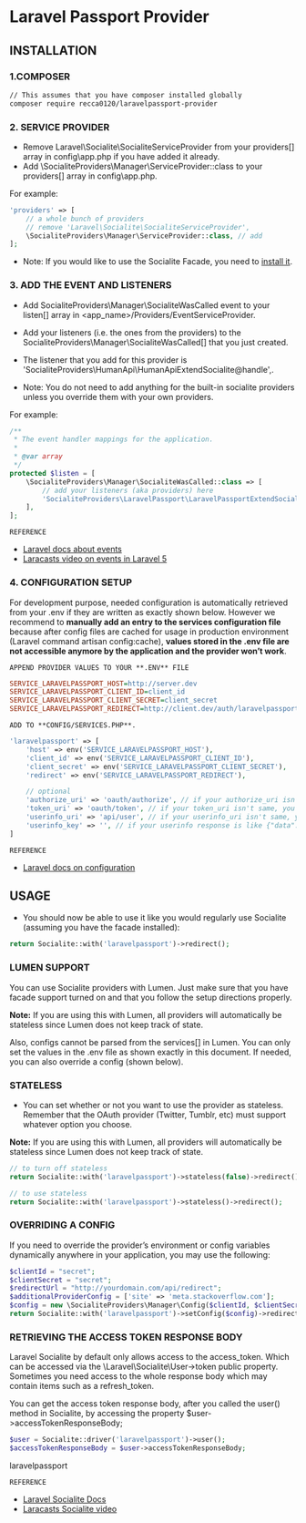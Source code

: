 # Laravel Passport Provider

## INSTALLATION

### 1.COMPOSER

```bash
// This assumes that you have composer installed globally
composer require recca0120/laravelpassport-provider
```

### 2. SERVICE PROVIDER
- Remove Laravel\Socialite\SocialiteServiceProvider from your providers[] array in config\app.php if you have added it already.
- Add \SocialiteProviders\Manager\ServiceProvider::class to your providers[] array in config\app.php.

For example:

```php
'providers' => [
    // a whole bunch of providers
    // remove 'Laravel\Socialite\SocialiteServiceProvider',
    \SocialiteProviders\Manager\ServiceProvider::class, // add
];
```

- Note: If you would like to use the Socialite Facade, you need to [install it](https://github.com/laravel/socialite).

### 3. ADD THE EVENT AND LISTENERS
- Add SocialiteProviders\Manager\SocialiteWasCalled event to your listen[] array in  <app_name>/Providers/EventServiceProvider.

- Add your listeners (i.e. the ones from the providers) to the SocialiteProviders\Manager\SocialiteWasCalled[] that you just created.

- The listener that you add for this provider is 'SocialiteProviders\HumanApi\HumanApiExtendSocialite@handle',.

- Note: You do not need to add anything for the built-in socialite providers unless you override them with your own providers.

For example:

```php
/**
 * The event handler mappings for the application.
 *
 * @var array
 */
protected $listen = [
    \SocialiteProviders\Manager\SocialiteWasCalled::class => [
        // add your listeners (aka providers) here
        'SocialiteProviders\LaravelPassport\LaravelPassportExtendSocialite@handle',
    ],
];
```

`REFERENCE`
- [Laravel docs about events](https://laravel.com/docs/5.0/events)
- [Laracasts video on events in Laravel 5](https://laracasts.com/lessons/laravel-5-events)

### 4. CONFIGURATION SETUP
For development purpose, needed configuration is automatically retrieved from your .env if they are written as exactly shown below. However we recommend to **manually add an entry to the services configuration file** because after config files are cached for usage in production environment (Laravel command  artisan config:cache), **values stored in the .env file are not accessible anymore by the application and the provider won’t work**.

`APPEND PROVIDER VALUES TO YOUR **.ENV** FILE`

```ini
SERVICE_LARAVELPASSPORT_HOST=http://server.dev
SERVICE_LARAVELPASSPORT_CLIENT_ID=client_id
SERVICE_LARAVELPASSPORT_CLIENT_SECRET=client_secret
SERVICE_LARAVELPASSPORT_REDIRECT=http://client.dev/auth/laravelpassport/callback
```

`ADD TO **CONFIG/SERVICES.PHP**.`

```php
'laravelpassport' => [
    'host' => env('SERVICE_LARAVELPASSPORT_HOST'),
    'client_id' => env('SERVICE_LARAVELPASSPORT_CLIENT_ID'),
    'client_secret' => env('SERVICE_LARAVELPASSPORT_CLIENT_SECRET'),
    'redirect' => env('SERVICE_LARAVELPASSPORT_REDIRECT'),

    // optional
    'authorize_uri' => 'oauth/authorize', // if your authorize_uri isn't same, you can change it
    'token_uri' => 'oauth/token', // if your token_uri isn't same, you can change it
    'userinfo_uri' => 'api/user', // if your userinfo_uri isn't same, you can change it
    'userinfo_key' => '', // if your userinfo response is like {"data": {"id" => "xxx", "email" => "xxx@test.com"}} you can set userinfo_key 'userinfo_info' => 'data'
]
```

`REFERENCE`
- [Laravel docs on configuration](https://laravel.com/docs/master/configuration)

## USAGE
- You should now be able to use it like you would regularly use Socialite (assuming you have the facade installed):

```php
return Socialite::with('laravelpassport')->redirect();
```

### LUMEN SUPPORT

You can use Socialite providers with Lumen. Just make sure that you have facade support turned on and that you follow the setup directions properly.

**Note:** If you are using this with Lumen, all providers will automatically be stateless since Lumen does not keep track of state.

Also, configs cannot be parsed from the services[] in Lumen. You can only set the values in the .env file as shown exactly in this document. If needed, you can also override a config (shown below).

### STATELESS

- You can set whether or not you want to use the provider as stateless. Remember that the OAuth provider (Twitter, Tumblr, etc) must support whatever option you choose.

**Note:** If you are using this with Lumen, all providers will automatically be stateless since Lumen does not keep track of state.

```php
// to turn off stateless
return Socialite::with('laravelpassport')->stateless(false)->redirect();

// to use stateless
return Socialite::with('laravelpassport')->stateless()->redirect();
```

### OVERRIDING A CONFIG

If you need to override the provider’s environment or config variables dynamically anywhere in your application, you may use the following:

```php
$clientId = "secret";
$clientSecret = "secret";
$redirectUrl = "http://yourdomain.com/api/redirect";
$additionalProviderConfig = ['site' => 'meta.stackoverflow.com'];
$config = new \SocialiteProviders\Manager\Config($clientId, $clientSecret, $redirectUrl, $additionalProviderConfig);
return Socialite::with('laravelpassport')->setConfig($config)->redirect();
```

### RETRIEVING THE ACCESS TOKEN RESPONSE BODY

Laravel Socialite by default only allows access to the access_token. Which can be accessed via the  \Laravel\Socialite\User->token public property. Sometimes you need access to the whole response body which may contain items such as a refresh_token.

You can get the access token response body, after you called the user() method in Socialite, by accessing the property $user->accessTokenResponseBody;

```php
$user = Socialite::driver('laravelpassport')->user();
$accessTokenResponseBody = $user->accessTokenResponseBody;
```

laravelpassport

`REFERENCE`

- [Laravel Socialite Docs](https://github.com/laravel/socialite)
- [Laracasts Socialite video](https://laracasts.com/series/whats-new-in-laravel-5/episodes/9)
